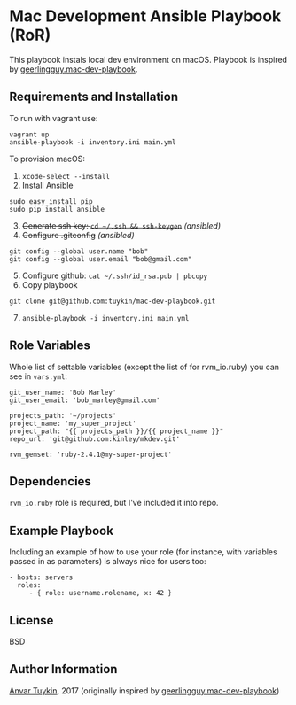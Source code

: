 Mac Development Ansible Playbook (RoR)
=========

This playbook instals local dev environment on macOS.
Playbook is inspired by [geerlingguy.mac-dev-playbook](https://github.com/geerlingguy/mac-dev-playbook).

Requirements and Installation
------------

To run with vagrant use:

```
vagrant up
ansible-playbook -i inventory.ini main.yml
```

To provision macOS:

1. `xcode-select --install`
2. Install Ansible
  ```
  sudo easy_install pip
  sudo pip install ansible
  ```
3. ~~Generate ssh key: `cd ~/.ssh && ssh-keygen`~~ *(ansibled)*
4. ~~Configure .gitconfig~~ *(ansibled)*
  ```
  git config --global user.name "bob"
  git config --global user.email "bob@gmail.com"
  ```
5. Configure github: `cat ~/.ssh/id_rsa.pub | pbcopy`
6. Copy playbook
  ```
  git clone git@github.com:tuykin/mac-dev-playbook.git
  ```
7. `ansible-playbook -i inventory.ini main.yml`


Role Variables
--------------

Whole list of settable variables (except the list of for rvm_io.ruby) you can see in `vars.yml`:

```
git_user_name: 'Bob Marley'
git_user_email: 'bob_marley@gmail.com'

projects_path: '~/projects'
project_name: 'my_super_project'
project_path: "{{ projects_path }}/{{ project_name }}"
repo_url: 'git@github.com:kinley/mkdev.git'

rvm_gemset: 'ruby-2.4.1@my-super-project'
```

Dependencies
------------

`rvm_io.ruby` role is required, but I've included it into repo.

Example Playbook
----------------

Including an example of how to use your role (for instance, with variables passed in as parameters) is always nice for users too:

    - hosts: servers
      roles:
         - { role: username.rolename, x: 42 }

License
-------

BSD

Author Information
------------------

[Anvar Tuykin](linkedin.com/in/anvar-tuykin-2616b866/), 2017 (originally inspired by [geerlingguy.mac-dev-playbook](https://github.com/geerlingguy/mac-dev-playbook))